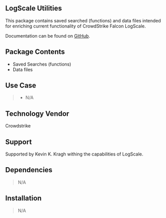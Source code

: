 ## LogScale Utilities

This package contains saved searched (functions) and data files intended for enriching current functionality of CrowdStrike Falcon LogScale.

Documentation can be found on [GitHub](https://github.com/MrKragh/logscale-utils/wiki).

## Package Contents
- Saved Searches (functions)
- Data files

## Use Case
> - N/A

## Technology Vendor
Crowdstrike

## Support
Supported by Kevin K. Kragh withing the capabilities of LogScale.

## Dependencies
> N/A

## Installation
> N/A
